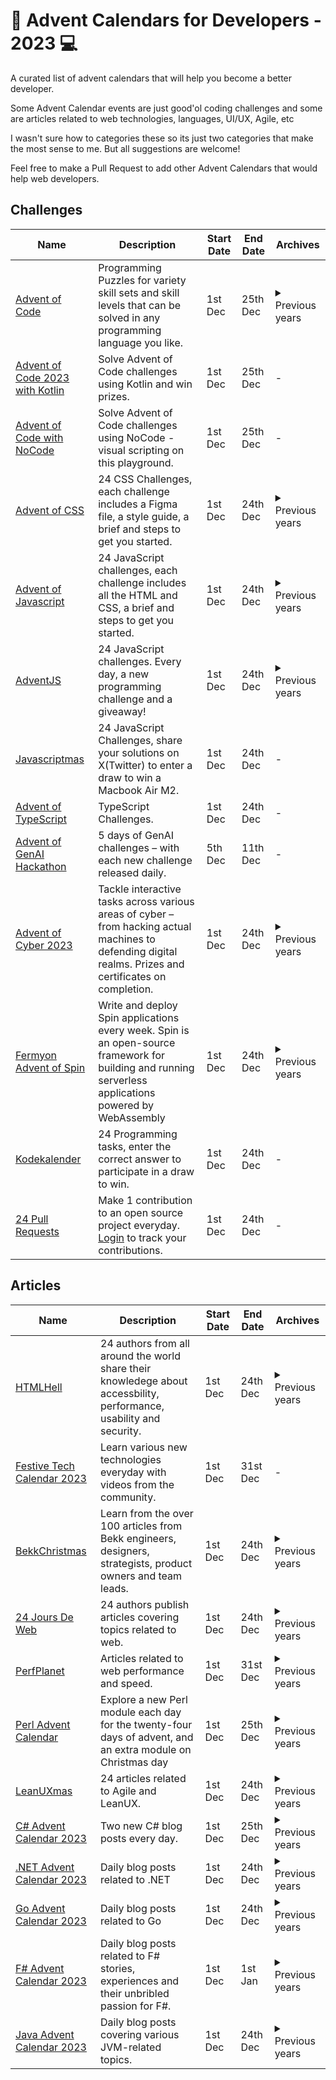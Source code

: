 # 📅 Advent Calendars for Developers - 2023 💻

A curated list of advent calendars that will help you become a better developer.

Some Advent Calendar events are just good'ol coding challenges and some are articles related to web technologies, languages, UI/UX, Agile, etc

I wasn't sure how to categories these so its just two categories that make the most sense to me. But all suggestions are welcome!

Feel free to make a Pull Request to add other Advent Calendars that would help web developers.

## Challenges

<table>
  <thead>
    <tr>
      <th>Name</th>
      <th>Description</th>
      <th>Start Date</th>
      <th>End Date</th>
      <th>Archives</th>
    </tr>
  </thead>
  <tbody>
    <tr>
      <td><a href="https://adventofcode.com/2023">Advent of Code</a></td>
      <td>Programming Puzzles for variety skill sets and skill levels that can be solved in any programming language you like.</td>
      <td>1st Dec</td>
      <td>25th Dec</td>
      <td>
				<details>
					<summary>Previous years</summary>
					<a href="https://adventofcode.com/2022">2022</a></br>
					<a href="https://adventofcode.com/2021">2021</a></br>
					<a href="https://adventofcode.com/2020">2020</a></br>
					<a href="https://adventofcode.com/2019">2019</a></br>
					<a href="https://adventofcode.com/2018">2018</a></br>
					<a href="https://adventofcode.com/2017">2017</a></br>
					<a href="https://adventofcode.com/2016">2016</a></br>
					<a href="https://adventofcode.com/2015">2015</a></br>
				</details>
	  	</td>
    </tr>
    <tr>
      <td><a href="https://blog.jetbrains.com/kotlin/2023/11/advent-of-code-2023-with-kotlin/">Advent of Code 2023 with Kotlin</a></td>
      <td>Solve Advent of Code challenges using Kotlin and win prizes.</td>
      <td>1st Dec</td>
      <td>25th Dec</td>
      <td>-</td>
    </tr>
    <tr>
      <td><a href="https://luna-park.app/advent">Advent of Code with NoCode</a></td>
      <td>Solve Advent of Code challenges using NoCode - visual scripting on this playground.</td>
      <td>1st Dec</td>
      <td>25th Dec</td>
      <td>-</td>
    </tr>
		<tr>
			<td><a href="https://adventofcss.com/">Advent of CSS</a></td>
			<td>24 CSS Challenges, each challenge includes a Figma file, a style guide, a brief and steps to get you started.</td>
			<td>1st Dec</td>
			<td>24th Dec</td>
			<td>
				<details>
				<summary>Previous years</summary>
				<a href="https://2021.adevntofcss.com">2021</a></br>
			</details>
			</td>
		</tr>
		<tr>
			<td>
				<a href="https://adventofjs.com/">Advent of Javascript</a>
			</td>
			<td>24 JavaScript challenges, each challenge includes all the HTML and CSS, a brief and steps to get you started.</td>
			<td>1st Dec</td>
			<td>24th Dec</td>
			<td>
				<details>
					<summary>Previous years</summary>
					<a href="https://2021.adevntofjs.com">2021</a></br>
				</details>
			</td>
		</tr>
		<tr>
			<td>
				<a href="https://adventjs.dev/">AdventJS</a>
			</td>
			<td>24 JavaScript challenges. Every day, a new programming challenge and a giveaway!</td>
			<td>1st Dec</td>
			<td>24th Dec</td>
			<td>
				<details>
					<summary>Previous years</summary>
					<a href="https://2022.adventjs.dev/">2022</a></br>
					<a href="https://2021.adventjs.dev/">2021</a></br>
				</details>
			</td>
		</tr>
    <tr>
			<td><a href="https://scrimba.com/learn/javascriptmas">Javascriptmas</a></td>
			<td>24 JavaScript Challenges, share your solutions on X(Twitter) to enter a draw to win a Macbook Air M2.</td>
			<td>1st Dec</td>
			<td>24th Dec</td>
			<td>-</td>
		</tr>
    <tr>
			<td><a href="https://typehero.dev/aot-2023">Advent of TypeScript</a></td>
			<td>TypeScript Challenges.</td>
			<td>1st Dec</td>
			<td>24th Dec</td>
			<td>-</td>
		</tr>
    <tr>
      <td><a href="https://adventofgenai.com/">Advent of GenAI Hackathon</a></td>
      <td>5 days of GenAI challenges – with each new challenge released daily.</td>
      <td>5th Dec</td>
      <td>11th Dec</td>
      <td>-</td>
		</tr>  
		<tr>
			<td><a href="https://tryhackme.com/r/christmas">Advent of Cyber 2023</a></td>
			<td>Tackle interactive tasks across various areas of cyber – from hacking actual machines to defending digital realms. Prizes and certificates on completion.</td>
			<td>1st Dec</td>
			<td>24th Dec</td>
			<td>
        <details>
          <summary>Previous years</summary>
          <a href="https://tryhackme.com/room/adventofcyber4">2022</a>
          <a href="https://tryhackme.com/room/adventofcyber3">2021</a>
          <a href="https://tryhackme.com/room/adventofcyber2">2020</a>
          <a href="https://tryhackme.com/room/25daysofchristmas">2019</a>
        </details>
      </td>
		</tr>
    <tr>
			<td><a href="https://github.com/fermyon/advent-of-spin">Fermyon Advent of Spin</a></td>
			<td>Write and deploy Spin applications every week. Spin is an open-source framework for building and running serverless applications powered by WebAssembly</td>
			<td>1st Dec</td>
			<td>24th Dec</td>
			<td>
        <details>
          <summary>Previous years</summary>
          <a href="https://github.com/fermyon/advent-of-spin/tree/main/2022">2022</a>
        </details>
      </td>
		</tr>
		<tr>
			<td>
				<a href="https://julekalender.knowit.no/">Kodekalender</a>
			</td>
			<td>24 Programming tasks, enter the correct answer to participate in a draw to win.</td>
			<td>1st Dec</td>
			<td>24th Dec</td>
			<td>-</td>
		</tr>
		<tr>
			<td>
				<a href="https://24pullrequests.com/">24 Pull Requests</a>
			</td>
			<td>Make 1 contribution to an open source project everyday. <a href="https://24pullrequests.com/login">Login</a> to track your contributions.
	</td>
			<td>1st Dec</td>
			<td>24th Dec</td>
			<td>-</td>
		</tr>
  </tbody>
</table>

## Articles

<table>
  <thead>
    <tr>
      <th>Name</th>
      <th>Description</th>
      <th>Start Date</th>
      <th>End Date</th>
      <th>Archives</th>
    </tr>
  </thead>
  <tbody>
    <tr>
      <td>
	  		<a href="https://www.htmhell.dev/adventcalendar/">HTMLHell</a>
	  	</td>
      <td>24 authors from all around the world share their knowledege about accessbility, performance, usability and security.</td>
      <td>1st Dec</td>
      <td>24th Dec</td>
      <td>
				<details>
					<summary>Previous years</summary>
					<a href="https://www.htmhell.dev/adventcalendar/2022/">2022</a></br>
					<a href="https://www.htmhell.dev/adventcalendar/2021/">2021</a></br>
				</details>
	  	</td>
    </tr>
		<tr>
      <td>
	  		<a href="https://festivetechcalendar.com/">Festive Tech Calendar 2023</a>
	  	</td>
      <td>Learn various new technologies everyday with videos from the community.</td>
      <td>1st Dec</td>
      <td>31st Dec</td>
      <td>-</td>
    </tr>
		<tr>
      <td>
	  		<a href="https://www.bekk.christmas/post/2023">BekkChristmas</a>
	  	</td>
      <td>Learn from the over 100 articles from Bekk engineers, designers, strategists, product owners and team leads.</td>
      <td>1st Dec</td>
      <td>24th Dec</td>
      <td>
				<details>
					<summary>Previous years</summary>
					<a href="https://www.bekk.christmas/post/2022">2022</a></br>
					<a href="https://www.bekk.christmas/post/2021">2021</a></br>
					<a href="https://www.bekk.christmas/post/2020">2020</a></br>
					<a href="https://www.bekk.christmas/post/2019">2019</a></br>
					<a href="https://www.bekk.christmas/post/2018">2018</a></br>
					<a href="https://www.bekk.christmas/post/2017">2017</a></br>
				</details>
	  	</td>
    </tr>
		<tr>
      <td>
	  		<a href="https://www.24joursdeweb.fr/">24 Jours De Web</a>
	  	</td>
      <td>24 authors publish articles covering topics related to web.</td>
      <td>1st Dec</td>
      <td>24th Dec</td>
      <td>
				<details>
					<summary>Previous years</summary>
					<a href="https://www.24joursdeweb.fr/2022">2022</a></br>
					<a href="https://www.24joursdeweb.fr/2021">2021</a></br>
					<a href="https://www.24joursdeweb.fr/2020">2020</a></br>
					<a href="https://www.24joursdeweb.fr/2019">2019</a></br>
					<a href="https://www.24joursdeweb.fr/2018">2018</a></br>
					<a href="https://www.24joursdeweb.fr/2017">2017</a></br>
					<a href="https://www.24joursdeweb.fr/2016">2016</a></br>
					<a href="https://www.24joursdeweb.fr/2015">2015</a></br>
					<a href="https://www.24joursdeweb.fr/2014">2014</a></br>
					<a href="https://www.24joursdeweb.fr/2013">2013</a></br>
					<a href="https://www.24joursdeweb.fr/2012">2012</a></br>
				</details>
	  	</td>
    </tr>		
		<tr>
      <td>
	  		<a href="https://calendar.perfplanet.com/">PerfPlanet</a>
	  	</td>
      <td>Articles related to web performance and speed.</td>
      <td>1st Dec</td>
      <td>31st Dec</td>
      <td>
				<details>
					<summary>Previous years</summary>
					<a href="https://calendar.perfplanet.com/2022/">2022</a></br>
					<a href="https://calendar.perfplanet.com/2021/">2021</a></br>
					<a href="https://calendar.perfplanet.com/2020/">2020</a></br>
					<a href="https://calendar.perfplanet.com/2019/">2019</a></br>
					<a href="https://calendar.perfplanet.com/2018/">2018</a></br>
					<a href="https://calendar.perfplanet.com/2017/">2017</a></br>
					<a href="https://calendar.perfplanet.com/2016/">2016</a></br>
					<a href="https://calendar.perfplanet.com/2015/">2015</a></br>
					<a href="https://calendar.perfplanet.com/2014/">2014</a></br>
					<a href="https://calendar.perfplanet.com/2013/">2013</a></br>
					<a href="https://calendar.perfplanet.com/2012/">2012</a></br>
					<a href="https://calendar.perfplanet.com/2011/">2011</a></br>
					<a href="https://calendar.perfplanet.com/2010/">2010</a></br>
					<a href="https://calendar.perfplanet.com/2009/">2009</a></br>
				</details>
	  	</td>
    </tr>
				<tr>
      <td>
	  		<a href="https://perladvent.org/">Perl Advent Calendar</a>
	  	</td>
      <td>Explore a new Perl module each day for the twenty-four days of advent, and an extra module on Christmas day</td>
      <td>1st Dec</td>
      <td>25th Dec</td>
      <td>
				<details>
					<summary>Previous years</summary>
					<a href="https://perladvent.org/archives.html">2022-2000</a></br>
				</details>
	  	</td>
    </tr>
		<tr>
      <td>
	  		<a href="https://2023.leanuxmas.com/">LeanUXmas</a>
	  	</td>
      <td>24 articles related to Agile and LeanUX.</td>
      <td>1st Dec</td>
      <td>24th Dec</td>
      <td>
				<details>
					<summary>Previous years</summary>
					<a href="https://2022.leanuxmas.com/">2022</a></br>
					<a href="https://2021.leanuxmas.com/">2021</a></br>
					<a href="https://2020.leanuxmas.com/">2020</a></br>
					<a href="https://2019.leanuxmas.com/">2019</a></br>
					<a href="https://2018.leanuxmas.com/">2018</a></br>
					<a href="https://2017.leanuxmas.com/">2017</a></br>
					<a href="https://2016.leanuxmas.com/">2016</a></br>
					<a href="https://2015.leanuxmas.com/">2015</a></br>
					<a href="https://2014.leanuxmas.com/">2014</a></br>
				</details>
	  	</td>
    </tr>
		<tr>
      <td>
	  		<a href="https://csadvent.christmas/">C# Advent Calendar 2023</a>
	  	</td>
      <td>Two new C# blog posts every day.</td>
      <td>1st Dec</td>
      <td>25th Dec</td>
      <td>
				<details>
					<summary>Previous years</summary>
					<a href="https://csadvent.christmas/archive/2022">2022</a></br>
					<a href="https://csadvent.christmas/archive/2021">2021</a></br>
					<a href="https://csadvent.christmas/archive/2020">2020</a></br>
					<a href="https://csadvent.christmas/archive/2019">2019</a></br>
					<a href="https://csadvent.christmas/archive/2018">2018</a></br>
					<a href="https://csadvent.christmas/archive/2017">2017</a></br>
				</details>
	  	</td>
    </tr>
		<tr>
      <td>
	  		<a href="https://dotnet.christmas/2023/">.NET Advent Calendar 2023</a>
	  	</td>
      <td>Daily blog posts related to .NET</td>
      <td>1st Dec</td>
      <td>24th Dec</td>
      <td>
				<details>
					<summary>Previous years</summary>
					<a href="https://dotnet.christmas/2022/">2022</a></br>
					<a href="https://dotnet.christmas/2021/">2021</a></br>
				</details>
	  	</td>
    </tr>
		<tr>
				<tr>
      <td>
	  		<a href="https://golang.christmas/">Go Advent Calendar 2023</a>
	  	</td>
      <td>Daily blog posts related to Go</td>
      <td>1st Dec</td>
      <td>24th Dec</td>
      <td>
				<details>
					<summary>Previous years</summary>
					<a href="https://golang.christmas/2022/">2022</a></br>
					<a href="https://golang.christmas/2021/">2021</a></br>
				</details>
	  	</td>
    </tr>
		<tr>
      <td>
	  		<a href="https://sergeytihon.com/2023/10/28/f-advent-calendar-in-english-2023/">F# Advent Calendar 2023</a>
	  	</td>
      <td>Daily blog posts related to F# stories, experiences and their unbribled passion for F#.</td>
      <td>1st Dec</td>
      <td>1st Jan</td>
      <td>
				<details>
					<summary>Previous years</summary>
					<a href="https://sergeytihon.com/2022/10/28/f-advent-calendar-in-english-2022/">2022</a></br>
					<a href="https://sergeytihon.com/2021/10/18/f-advent-calendar-2021/">2021</a></br>
					<a href="https://sergeytihon.com/2020/10/22/f-advent-calendar-in-english-2020/">2020</a></br>
					<a href="https://sergeytihon.com/2019/11/05/f-advent-calendar-in-english-2019/">2019</a></br>
					<a href="https://sergeytihon.com/2018/10/22/f-advent-calendar-in-english-2018/">2018</a></br>
					<a href="https://sergeytihon.com/2017/10/22/f-advent-calendar-in-english-2017/">2017</a></br>
					<a href="https://sergeytihon.com/2016/10/23/f-advent-calendar-in-english-2016/">2016</a></br>
					<a href="https://sergeytihon.wordpress.com/2015/10/25/f-advent-calendar-in-english-2015/">2015</a></br>
					<a href="https://sergeytihon.wordpress.com/2014/11/24/f-advent-calendar-in-english-2014/">2014</a></br>
				</details>
	  	</td>
    </tr>
				<tr>
      <td>
	  		<a href="https://www.javaadvent.com/calendar/">Java Advent Calendar 2023</a>
	  	</td>
      <td>Daily blog posts covering various JVM-related topics.</td>
      <td>1st Dec</td>
      <td>24th Dec</td>
      <td>
				<details>
					<summary>Previous years</summary>
					<a href="https://www.javaadvent.com/archive">2022-2012</a>
				</details>
	  	</td>
    </tr>
		</table>
